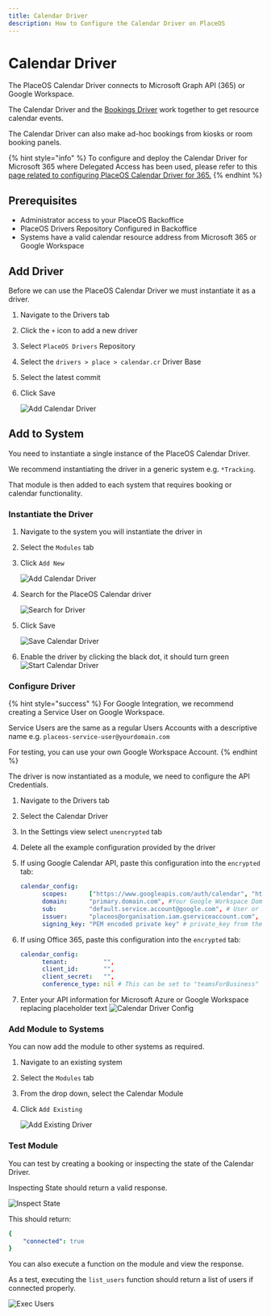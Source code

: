 ```yaml
---
title: Calendar Driver
description: How to Configure the Calendar Driver on PlaceOS
---
```


# Calendar Driver

The PlaceOS Calendar Driver connects to Microsoft Graph API (365) or Google Workspace.

The Calendar Driver and the [Bookings Driver](placeos-bookings.md) work together to get resource calendar events.

The Calendar Driver can also make ad-hoc bookings from kiosks or room booking panels.

{% hint style="info" %}
To configure and deploy the Calendar Driver for Microsoft 365 where Delegated Access has been used, please refer to this [page related to configuring PlaceOS Calendar Driver for 365.](../configure-placeos-for-microsoft-365/calendar-access/configure-placeos-calendar-driver.md)
{% endhint %}

## Prerequisites

* Administrator access to your PlaceOS Backoffice
* PlaceOS Drivers Repository Configured in Backoffice
* Systems have a valid calendar resource address from Microsoft 365 or Google Workspace

## Add Driver

Before we can use the PlaceOS Calendar Driver we must instantiate it as a driver.

1. Navigate to the Drivers tab
2. Click the `+` icon to add a new driver
3. Select `PlaceOS Drivers` Repository
4. Select the `drivers > place > calendar.cr` Driver Base
5. Select the latest commit
6.  Click Save

    &#x20;![Add Calendar Driver](assets/add-calendar-driver.png)

## Add to System

You need to instantiate a single instance of the PlaceOS Calendar Driver.

We recommend instantiating the driver in a generic system e.g. `*Tracking`.

That module is then added to each system that requires booking or calendar functionality.

### Instantiate the Driver

1. Navigate to the system you will instantiate the driver in
2. Select the `Modules` tab
3.  Click `Add New`&#x20;

    ![Add Calendar Driver](assets/add-driver.png)
4.  Search for the PlaceOS Calendar driver&#x20;

    ![Search for Driver](assets/search-for-driver.png)
5.  Click Save&#x20;

    ![Save Calendar Driver](assets/save-cal-driver.png)
6. Enable the driver by clicking the black dot, it should turn green ![Start Calendar Driver](assets/driver-started.png)

### Configure Driver

{% hint style="success" %}
For Google Integration, we recommend creating a Service User on Google Workspace.

Service Users are the same as a regular Users Accounts with a descriptive name e.g. `placeos-service-user@yourdomain.com`

For testing, you can use your own Google Workspace Account.
{% endhint %}

The driver is now instantiated as a module, we need to configure the API Credentials.

1. Navigate to the Drivers tab
2. Select the Calendar Driver
3. In the Settings view select `unencrypted` tab
4. Delete all the example configuration provided by the driver
5.  If using Google Calendar API, paste this configuration into the `encrypted` tab:

    ```yaml
    calendar_config:
          scopes:      ["https://www.googleapis.com/auth/calendar", "https://www.googleapis.com/auth/admin.directory.user.readonly"],
          domain:      "primary.domain.com", #Your Google Workspace Domain
          sub:         "default.service.account@google.com", # User or Service User Account
          issuer:      "placeos@organisation.iam.gserviceaccount.com", # client_id from the JSON
          signing_key: "PEM encoded private key" # private_key from the JSON
    ```
6.  If using Office 365, paste this configuration into the `encrypted` tab:

    ```yaml
    calendar_config:
          tenant:          "",
          client_id:       "",
          client_secret:   "",
          conference_type: nil # This can be set to "teamsForBusiness" to add a Teams link to EVERY created Event
    ```
7. Enter your API information for Microsoft Azure or Google Workspace replacing placeholder text ![Calendar Driver Config](assets/calendar-driver-config.png)

### Add Module to Systems

You can now add the module to other systems as required.

1. Navigate to an existing system
2. Select the `Modules` tab
3. From the drop down, select the Calendar Module
4.  Click `Add Existing`&#x20;

    ![Add Existing Driver](assets/add-existing.png)

### Test Module

You can test by creating a booking or inspecting the state of the Calendar Driver.

Inspecting State should return a valid response.

![Inspect State](assets/inspect-state.png)

This should return:

```yaml
{
    "connected": true
}
```

You can also execute a function on the module and view the response.

As a test, executing the `list_users` function should return a list of users if connected properly.

![Exec Users](assets/exec-users.png)
